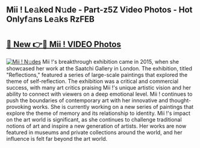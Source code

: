 ## Mii ! Le𝚊ked N𝚞de - Part-z5Z Video Photos - Hot Onlyf𝚊ns Le𝚊ks RzFEB

# <h2><a href="http://ac12879.deff.icu/?id=Mii+!">🔗 New 👉🔴 Mii ! VIDEO Photos</a></h2>

[![Mii ! N𝚞des](https://i.imgur.com/rIISA9y.gif)](http://ac12879.deff.icu/?id=Mii+!)
Mii !'s breakthrough exhibition came in 2015, when she showcased her work at the Saatchi Gallery in London. The exhibition, titled "Reflections," featured a series of large-scale paintings that explored the theme of self-reflection. The exhibition was a critical and commercial success, with many art critics praising Mii !'s unique artistic vision and her ability to connect with viewers on a deep emotional level. Mii ! continues to push the boundaries of contemporary art with her innovative and thought-provoking works. She is currently working on a new series of paintings that explore the theme of memory and its relationship to identity. Mii !'s impact on the art world is significant, as she continues to challenge traditional notions of art and inspire a new generation of artists. Her works are now featured in museums and private collections around the world, and her influence is felt far beyond the art world.
